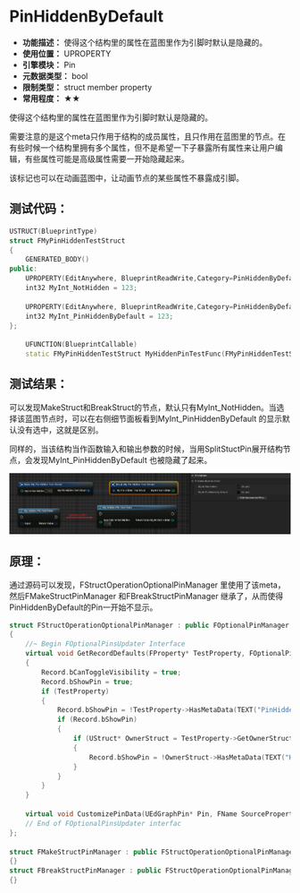 ﻿# PinHiddenByDefault

- **功能描述：** 使得这个结构里的属性在蓝图里作为引脚时默认是隐藏的。
- **使用位置：** UPROPERTY
- **引擎模块：** Pin
- **元数据类型：** bool
- **限制类型：** struct member property
- **常用程度：** ★★

使得这个结构里的属性在蓝图里作为引脚时默认是隐藏的。

需要注意的是这个meta只作用于结构的成员属性，且只作用在蓝图里的节点。在有些时候一个结构里拥有多个属性，但不是希望一下子暴露所有属性来让用户编辑，有些属性可能是高级属性需要一开始隐藏起来。

该标记也可以在动画蓝图中，让动画节点的某些属性不暴露成引脚。

## 测试代码：

```cpp
USTRUCT(BlueprintType)
struct FMyPinHiddenTestStruct
{
	GENERATED_BODY()
public:
	UPROPERTY(EditAnywhere, BlueprintReadWrite,Category=PinHiddenByDefaultTest)
	int32 MyInt_NotHidden = 123;

	UPROPERTY(EditAnywhere, BlueprintReadWrite,Category=PinHiddenByDefaultTest, meta = (PinHiddenByDefault))
	int32 MyInt_PinHiddenByDefault = 123;
};

	UFUNCTION(BlueprintCallable)
	static FMyPinHiddenTestStruct MyHiddenPinTestFunc(FMyPinHiddenTestStruct Input);
```

## 测试结果：

可以发现MakeStruct和BreakStruct的节点，默认只有MyInt_NotHidden。当选择该蓝图节点时，可以在右侧细节面板看到MyInt_PinHiddenByDefault 的显示默认没有选中，这就是区别。

同样的，当该结构当作函数输入和输出参数的时候，当用SplitStuctPin展开结构节点，会发现MyInt_PinHiddenByDefault 也被隐藏了起来。

![Untitled](Untitled.png)

## 原理：

通过源码可以发现，FStructOperationOptionalPinManager 里使用了该meta，然后FMakeStructPinManager 和FBreakStructPinManager 继承了，从而使得PinHiddenByDefault的Pin一开始不显示。

```cpp
struct FStructOperationOptionalPinManager : public FOptionalPinManager
{
	//~ Begin FOptionalPinsUpdater Interface
	virtual void GetRecordDefaults(FProperty* TestProperty, FOptionalPinFromProperty& Record) const override
	{
		Record.bCanToggleVisibility = true;
		Record.bShowPin = true;
		if (TestProperty)
		{
			Record.bShowPin = !TestProperty->HasMetaData(TEXT("PinHiddenByDefault"));
			if (Record.bShowPin)
			{
				if (UStruct* OwnerStruct = TestProperty->GetOwnerStruct())
				{
					Record.bShowPin = !OwnerStruct->HasMetaData(TEXT("HiddenByDefault"));
				}
			}
		}
	}

	virtual void CustomizePinData(UEdGraphPin* Pin, FName SourcePropertyName, int32 ArrayIndex, FProperty* Property) const override;
	// End of FOptionalPinsUpdater interfac
};

struct FMakeStructPinManager : public FStructOperationOptionalPinManager
{}
struct FBreakStructPinManager : public FStructOperationOptionalPinManager
{}

```
